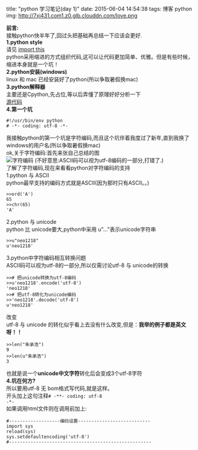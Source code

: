 title: "python 学习笔记(day 1)"
date: 2015-06-04 14:54:38
tags: 博客 python
img: http://7xj431.com1.z0.glb.clouddn.com/love.png

<strong>前言:</strong><br/>
接触python快半年了,回过头把基础再总结一下应该会更好.<br/>
<strong>1.python style</strong><br/>
请见 <a href="http://neo1218.github.io/2015/05/25/post24-md/">import this</a><br/>
python采用缩进的方式组织代码,这可以让代码更加简单、优雅。但是有些时候，缩进本身就是一个坑！<br/>
<strong>2.python安装(windows)</strong><br/>
linux 和 mac 已经安装好了python(所以争取暑假换mac)<br/>
<strong>3.python解释器</strong><br/>
主要还是Cpython,先占位,等以后弄懂了原理好好分析一下<br/>
<a href="https://github.com/python/cpython">源代码</a><br/>
<strong>4.第一个坑</strong><br/>
		
	#!/usr/bin/env python
	# -*- coding: utf-8 -*-
我接触python的第一个坑是字符编码,而且这个坑伴着我度过了新年,直到我换了windows的用户名(所以争取暑假换mac)<br/>
ok,关于字符编码:首先来张自己总结的图<br/>
![字符编码](http://7xj431.com1.z0.glb.clouddn.com/pic.png)
(不好意思:ASCII码可以视为utf-8编码的一部分,打错了.)<br/>
了解了字符编码,现在来看看python对字符编码的支持<br/>
1.python 与 ASCII<br/>
python最早支持的编码方式就是ASCII(因为那时只有ASCII。。)<br/>

	>>ord('A')
	65
	>>chr(65)
	'A'
2.python 与 unicode<br/>
python 比 unicode要大,python中采用 u"..."表示unicode字符串<br/>
	
	>>u"neo1218"
	u'neo1218'

3.python中字符编码相互转换问题<br/>
ASCII码可以视为utf-8的一部分,所以仅需讨论utf-8 与 unicode的转换<br/>

	>># 把unicode转换为utf-8编码
	>>u'neo1218'.encode('utf-8')
	'neo1218'
	>># 把utf-8转化为unicode编码
	>>'neo1218'.decode('utf-8')
	u'neo1218'
改变<br/>
utf-8 与 unicode 的转化似乎看上去没有什么改变,但是：<strong>我举的例子都是英文呀！！</strong>
	
	>>len("朱承浩")
	9
	>>len(u"朱承浩")
	3
也就是说一个<strong>unicode中文字符</strong>转化后会变成3个utf-8字符<br/>
<strong>4.坑在何方?<br/></strong>
所以要用utf-8 无 bom格式写代码,就是这样。<br/>
开头加上这句注释<code># -**- coding: utf-8 -*-</code><br/>
如果调用html文件则在调用前加上:

	#-------------------编码设置---------------------------
	import sys
	reload(sys)
	sys.setdefaultencoding('utf-8')
	#-----------------------------------------------------
